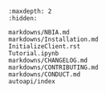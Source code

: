 ```{include} ../README.md
```

```{toctree}
:maxdepth: 2
:hidden:

markdowns/NBIA.md
markdowns/Installation.md
InitializeClient.rst
Tutorial.ipynb
markdowns/CHANGELOG.md
markdowns/CONTRIBUTING.md
markdowns/CONDUCT.md
autoapi/index
```
